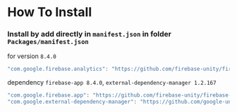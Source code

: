 # How To Install

### Install by add directly in `manifest.json` in folder `Packages/manifest.json`

for version `8.4.0`
```csharp
"com.google.firebase.analytics": "https://github.com/firebase-unity/firebase-analytics.git#8.4.0",
```


dependency `firebase-app 8.4.0`, `external-dependency-manager 1.2.167`
```csharp
"com.google.firebase.app": "https://github.com/firebase-unity/firebase-app.git#8.4.0",
"com.google.external-dependency-manager": "https://github.com/google-unity/external-dependency-manager.git#1.2.167",
```